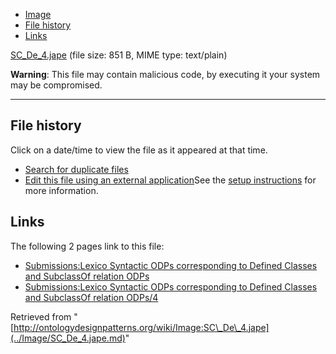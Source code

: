 * [Image](../Image/SC_De_4.jape.md#file)
* [File history](../Image/SC_De_4.jape.md#filehistory)
* [Links](../Image/SC_De_4.jape.md#filelinks)


[SC\_De\_4.jape](../images/b/b7/SC_De_4.jape "SC De 4.jape")‎
 (file size: 851 B, MIME type: text/plain)




__Warning__: This file may contain malicious code, by executing it your system may be compromised.

---



## File history

Click on a date/time to view the file as it appeared at that time.



  
* [Search for duplicate files](http://ontologydesignpatterns.org/wiki/Special:FileDuplicateSearch/SC_De_4.jape "Special:FileDuplicateSearch/SC De 4.jape")
* [Edit this file using an external application](http://ontologydesignpatterns.org/wiki/index.php?title=Image:SC_De_4.jape&action=edit&externaledit=true&mode=file "Image:SC De 4.jape")See the [setup instructions](http://www.mediawiki.org/wiki/Manual:External_editors "http://www.mediawiki.org/wiki/Manual:External_editors") for more information.

## Links



The following 2 pages link to this file:


* [Submissions:Lexico Syntactic ODPs corresponding to Defined Classes and SubclassOf relation ODPs](../Submissions/Lexico_Syntactic_ODPs_corresponding_to_Defined_Classes_and_SubclassOf_relation_ODPs.md "Submissions:Lexico Syntactic ODPs corresponding to Defined Classes and SubclassOf relation ODPs")
* [Submissions:Lexico Syntactic ODPs corresponding to Defined Classes and SubclassOf relation ODPs/4](../Submissions/Lexico_Syntactic_ODPs_corresponding_to_Defined_Classes_and_SubclassOf_relation_ODPs/4.md "Submissions:Lexico Syntactic ODPs corresponding to Defined Classes and SubclassOf relation ODPs/4")


Retrieved from "[http://ontologydesignpatterns.org/wiki/Image:SC\_De\_4.jape](../Image/SC_De_4.jape.md)"
